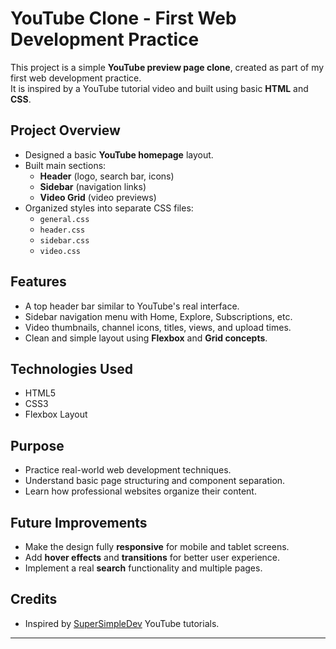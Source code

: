 # YouTube Clone - First Web Development Practice

This project is a simple **YouTube preview page clone**, created as part of my first web development practice.  
It is inspired by a YouTube tutorial video and built using basic **HTML** and **CSS**.

## Project Overview

- Designed a basic **YouTube homepage** layout.
- Built main sections:
  - **Header** (logo, search bar, icons)
  - **Sidebar** (navigation links)
  - **Video Grid** (video previews)
- Organized styles into separate CSS files:
  - `general.css`
  - `header.css`
  - `sidebar.css`
  - `video.css`

## Features

- A top header bar similar to YouTube's real interface.
- Sidebar navigation menu with Home, Explore, Subscriptions, etc.
- Video thumbnails, channel icons, titles, views, and upload times.
- Clean and simple layout using **Flexbox** and **Grid concepts**.

## Technologies Used

- HTML5
- CSS3
- Flexbox Layout

## Purpose

- Practice real-world web development techniques.
- Understand basic page structuring and component separation.
- Learn how professional websites organize their content.

## Future Improvements

- Make the design fully **responsive** for mobile and tablet screens.
- Add **hover effects** and **transitions** for better user experience.
- Implement a real **search** functionality and multiple pages.

## Credits

- Inspired by [SuperSimpleDev](https://www.youtube.com/c/SuperSimpleDev) YouTube tutorials.

---


